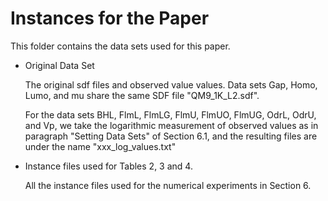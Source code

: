 # Instances for the Paper

This folder contains the data sets used for this paper.

- Original Data Set

  The original sdf files and observed value values. Data sets Gap, Homo, Lumo, and mu share the same SDF file "QM9_1K_L2.sdf".

  For the data sets BHL, FlmL, FlmLG, FlmU, FlmUO, FlmUG, OdrL, OdrU, and Vp, we take the logarithmic measurement of observed values as in paragraph "Setting Data Sets" of Section 6.1, and the resulting files are under the name "xxx_log_values.txt"

- Instance files used for Tables 2, 3 and 4.

  All the instance files used for the numerical experiments in Section 6.

